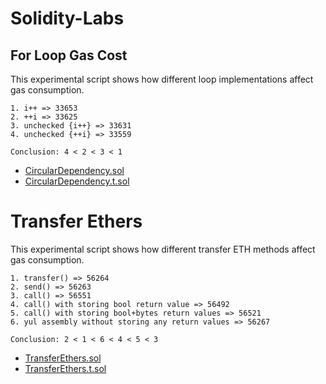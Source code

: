 # Solidity-Labs

## For Loop Gas Cost

This experimental script shows how different loop implementations affect gas consumption.

```
1. i++ => 33653
2. ++i => 33625
3. unchecked {i++} => 33631
4. unchecked {++i} => 33559

Conclusion: 4 < 2 < 3 < 1
```

- [CircularDependency.sol](src/ForLoopGasCost.sol)
- [CircularDependency.t.sol](test/ForLoopGasCost.t.sol)


# Transfer Ethers

This experimental script shows how different transfer ETH methods affect gas consumption.

```
1. transfer() => 56264
2. send() => 56263
3. call() => 56551
4. call() with storing bool return value => 56492
5. call() with storing bool+bytes return values => 56521
6. yul assembly without storing any return values => 56267

Conclusion: 2 < 1 < 6 < 4 < 5 < 3
```

- [TransferEthers.sol](src/TransferEthers.sol)
- [TransferEthers.t.sol](test/TransferEthers.t.t.sol)

